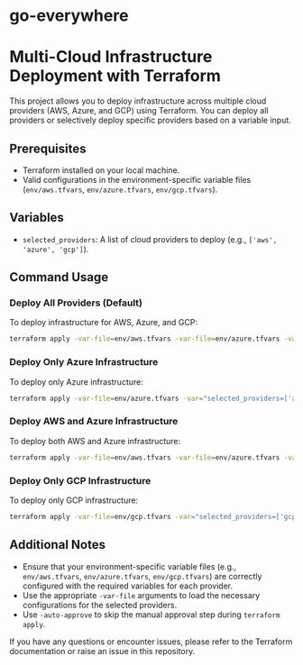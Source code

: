 # go-everywhere
# Multi-Cloud Infrastructure Deployment with Terraform

This project allows you to deploy infrastructure across multiple cloud providers (AWS, Azure, and GCP) using Terraform. You can deploy all providers or selectively deploy specific providers based on a variable input.

## Prerequisites

- Terraform installed on your local machine.
- Valid configurations in the environment-specific variable files (`env/aws.tfvars`, `env/azure.tfvars`, `env/gcp.tfvars`).

## Variables

- `selected_providers`: A list of cloud providers to deploy (e.g., `['aws', 'azure', 'gcp']`).

## Command Usage

### Deploy All Providers (Default)

To deploy infrastructure for AWS, Azure, and GCP:

```sh
terraform apply -var-file=env/aws.tfvars -var-file=env/azure.tfvars -var-file=env/gcp.tfvars -auto-approve
```

### Deploy Only Azure Infrastructure

To deploy only Azure infrastructure:

```sh
terraform apply -var-file=env/azure.tfvars -var="selected_providers=['azure']" -auto-approve
```

### Deploy AWS and Azure Infrastructure

To deploy both AWS and Azure infrastructure:

```sh
terraform apply -var-file=env/aws.tfvars -var-file=env/azure.tfvars -var="selected_providers=['aws', 'azure']" -auto-approve
```

### Deploy Only GCP Infrastructure

To deploy only GCP infrastructure:

```sh
terraform apply -var-file=env/gcp.tfvars -var="selected_providers=['gcp']" -auto-approve
```

## Additional Notes

- Ensure that your environment-specific variable files (e.g., `env/aws.tfvars`, `env/azure.tfvars`, `env/gcp.tfvars`) are correctly configured with the required variables for each provider.
- Use the appropriate `-var-file` arguments to load the necessary configurations for the selected providers.
- Use `-auto-approve` to skip the manual approval step during `terraform apply`.

If you have any questions or encounter issues, please refer to the Terraform documentation or raise an issue in this repository.